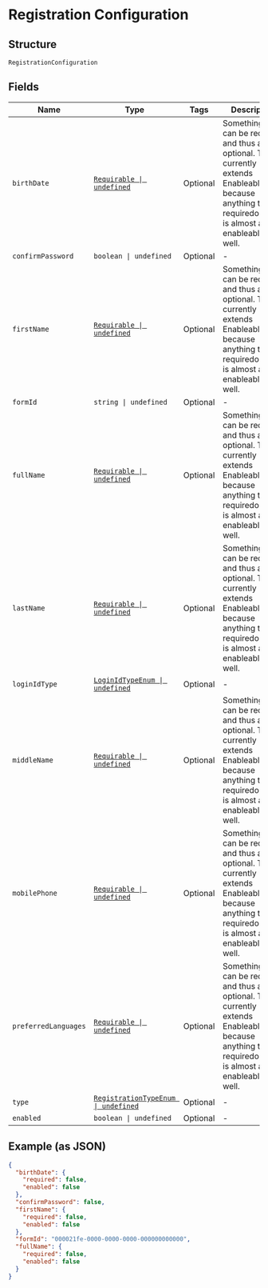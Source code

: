 
# Registration Configuration

## Structure

`RegistrationConfiguration`

## Fields

| Name | Type | Tags | Description |
|  --- | --- | --- | --- |
| `birthDate` | [`Requirable \| undefined`](../../doc/models/requirable.md) | Optional | Something that can be required and thus also optional. This currently extends Enableable because anything that is  requiredoptional is almost always enableable as well. |
| `confirmPassword` | `boolean \| undefined` | Optional | - |
| `firstName` | [`Requirable \| undefined`](../../doc/models/requirable.md) | Optional | Something that can be required and thus also optional. This currently extends Enableable because anything that is  requiredoptional is almost always enableable as well. |
| `formId` | `string \| undefined` | Optional | - |
| `fullName` | [`Requirable \| undefined`](../../doc/models/requirable.md) | Optional | Something that can be required and thus also optional. This currently extends Enableable because anything that is  requiredoptional is almost always enableable as well. |
| `lastName` | [`Requirable \| undefined`](../../doc/models/requirable.md) | Optional | Something that can be required and thus also optional. This currently extends Enableable because anything that is  requiredoptional is almost always enableable as well. |
| `loginIdType` | [`LoginIdTypeEnum \| undefined`](../../doc/models/login-id-type-enum.md) | Optional | - |
| `middleName` | [`Requirable \| undefined`](../../doc/models/requirable.md) | Optional | Something that can be required and thus also optional. This currently extends Enableable because anything that is  requiredoptional is almost always enableable as well. |
| `mobilePhone` | [`Requirable \| undefined`](../../doc/models/requirable.md) | Optional | Something that can be required and thus also optional. This currently extends Enableable because anything that is  requiredoptional is almost always enableable as well. |
| `preferredLanguages` | [`Requirable \| undefined`](../../doc/models/requirable.md) | Optional | Something that can be required and thus also optional. This currently extends Enableable because anything that is  requiredoptional is almost always enableable as well. |
| `type` | [`RegistrationTypeEnum \| undefined`](../../doc/models/registration-type-enum.md) | Optional | - |
| `enabled` | `boolean \| undefined` | Optional | - |

## Example (as JSON)

```json
{
  "birthDate": {
    "required": false,
    "enabled": false
  },
  "confirmPassword": false,
  "firstName": {
    "required": false,
    "enabled": false
  },
  "formId": "000021fe-0000-0000-0000-000000000000",
  "fullName": {
    "required": false,
    "enabled": false
  }
}
```

